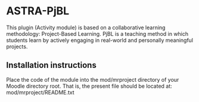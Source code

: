 # ASTRA-PjBL
This plugin (Activity module) is based on a collaborative learning methodology: Project-Based Learning. PjBL is a teaching method in which students learn by actively engaging in real-world and personally meaningful projects.
## Installation instructions
Place the code of the module into the mod/mrproject directory of your Moodle directory root. That is, the present file should be located at: mod/mrproject/README.txt
